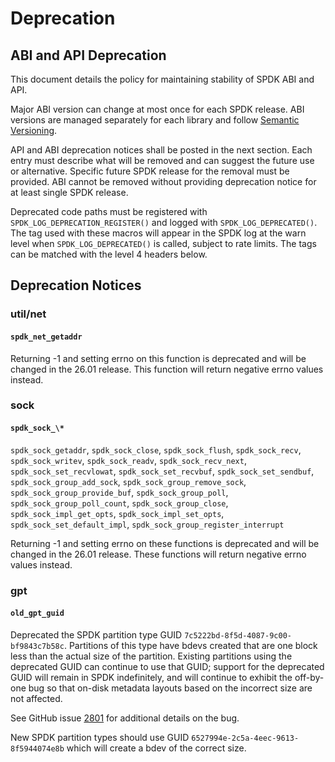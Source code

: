 # Deprecation

## ABI and API Deprecation

This document details the policy for maintaining stability of SPDK ABI and API.

Major ABI version can change at most once for each SPDK release.
ABI versions are managed separately for each library and follow [Semantic Versioning](https://semver.org/).

API and ABI deprecation notices shall be posted in the next section.
Each entry must describe what will be removed and can suggest the future use or alternative.
Specific future SPDK release for the removal must be provided.
ABI cannot be removed without providing deprecation notice for at least single SPDK release.

Deprecated code paths must be registered with `SPDK_LOG_DEPRECATION_REGISTER()` and logged with
`SPDK_LOG_DEPRECATED()`. The tag used with these macros will appear in the SPDK
log at the warn level when `SPDK_LOG_DEPRECATED()` is called, subject to rate limits.
The tags can be matched with the level 4 headers below.

## Deprecation Notices

### util/net

#### `spdk_net_getaddr`

Returning -1 and setting errno on this function is deprecated and will be changed in the 26.01
release. This function will return negative errno values instead.

### sock

#### `spdk_sock_\*`

`spdk_sock_getaddr`, `spdk_sock_close`, `spdk_sock_flush`, `spdk_sock_recv`, `spdk_sock_writev`,
`spdk_sock_readv`, `spdk_sock_recv_next`, `spdk_sock_set_recvlowat`, `spdk_sock_set_recvbuf`,
`spdk_sock_set_sendbuf`, `spdk_sock_group_add_sock`, `spdk_sock_group_remove_sock`,
`spdk_sock_group_provide_buf`, `spdk_sock_group_poll`, `spdk_sock_group_poll_count`,
`spdk_sock_group_close`, `spdk_sock_impl_get_opts`, `spdk_sock_impl_set_opts`,
`spdk_sock_set_default_impl`, `spdk_sock_group_register_interrupt`

Returning -1 and setting errno on these functions is deprecated and will be changed in the 26.01
release. These functions will return negative errno values instead.

### gpt

#### `old_gpt_guid`

Deprecated the SPDK partition type GUID `7c5222bd-8f5d-4087-9c00-bf9843c7b58c`. Partitions of this
type have bdevs created that are one block less than the actual size of the partition. Existing
partitions using the deprecated GUID can continue to use that GUID; support for the deprecated GUID
will remain in SPDK indefinitely, and will continue to exhibit the off-by-one bug so that on-disk
metadata layouts based on the incorrect size are not affected.

See GitHub issue [2801](https://github.com/spdk/spdk/issues/2801) for additional details on the bug.

New SPDK partition types should use GUID `6527994e-2c5a-4eec-9613-8f5944074e8b` which will create
a bdev of the correct size.
